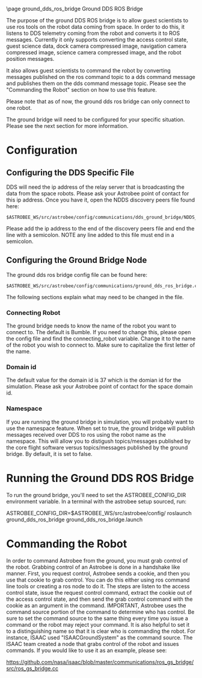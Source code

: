 \page ground_dds_ros_bridge Ground DDS ROS Bridge

The purpose of the ground DDS ROS bridge is to allow guest scientists to use
ros tools on the robot data coming from space. In order to do this, it listens
to DDS telemetry coming from the robot and converts it to ROS messages.
Currently it only supports converting the access control state, guest science
data, dock camera compressed image, navigation camera compressed image, science
camera compressed image, and the robot position messages. 

It also allows guest scientists to command the robot by converting messages
published on the ros command topic to a dds command message and publishes them
on the dds command message topic. Please see the "Commanding the Robot" section
on how to use this feature.

Please note that as of now, the ground dds ros bridge can only connect to one
robot.

The ground bridge will need to be configured for your specific situation. Please
see the next section for more information.

# Configuration

## Configuring the DDS Specific File

DDS will need the ip address of the relay server that is broadcasting the data
from the space robots. Please ask your Astrobee point of contact for this ip
address. Once you have it, open the NDDS discovery peers file found here:

    $ASTROBEE_WS/src/astrobee/config/communications/dds_ground_bridge/NDDS_DISCOVERY_PEERS

Please add the ip address to the end of the discovery peers file and end the
line with a semicolon. NOTE any line added to this file must end in a semicolon.

## Configuring the Ground Bridge Node

The ground dds ros bridge config file can be found here:

    $ASTROBEE_WS/src/astrobee/config/communications/ground_dds_ros_bridge.config

The following sections explain what may need to be changed in the file.

### Connecting Robot

The ground bridge needs to know the name of the robot you want to connect to.
The default is Bumble. If you need to change this, please open the config file
and find the connecting_robot variable. Change it to the name of the robot you
wish to connect to. Make sure to capitalize the first letter of the name.

### Domain id

The default value for the domain id is 37 which is the domian id for the
simulation. Please ask your Astrobee point of contact for the space domain id.

### Namespace

If you are running the ground bridge in simulation, you will probably want to
use the namespace feature. When set to true, the ground bridge will publish
messages received over DDS to ros using the robot name as the namespace. This
will allow you to distigush topics/messages published by the core flight
software versus topics/messages published by the ground bridge. By default, it
is set to false.

# Running the Ground DDS ROS Bridge

To run the ground bridge, you'll need to set the ASTROBEE_CONFIG_DIR environment
variable. In a terminal with the astrobee setup sourced, run:

ASTROBEE_CONFIG_DIR=$ASTROBEE_WS/src/astrobee/config/ roslaunch ground_dds_ros_bridge ground_dds_ros_bridge.launch

# Commanding the Robot

In order to command Astrobee from the ground, you must grab control of the
robot. Grabbing control of an Astrobee is done in a handshake like manner.
First, you request control, Astrobee sends a cookie, and then you use that
cookie to grab control. You can do this either using ros command line tools or
creating a ros node to do it. The steps are listen to the access control state,
issue the request control command, extract the cookie out of the access control 
state, and then send the grab control command with the cookie as an argument in
the command. IMPORTANT, Astrobee uses the command source portion of the command
to determine who has control. Be sure to set the command source to the same
thing every time you issue a command or the robot may reject your command. It is
also helpful to set it to a distinguishing name so that it is clear who is
commanding the robot. For instance, ISAAC used "ISAACGroundSystem" as the
command source. The ISAAC team created a node that grabs control of the robot
and issues commands. If you would like to use it as an example, please see:

https://github.com/nasa/isaac/blob/master/communications/ros_gs_bridge/src/ros_gs_bridge.cc
